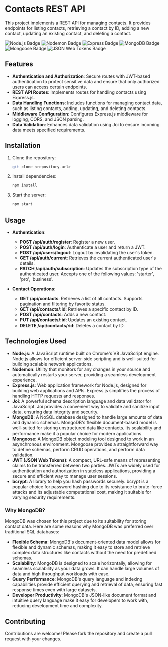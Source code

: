 # Contacts REST API

This project implements a REST API for managing contacts. It provides endpoints for listing contacts, retrieving a contact by ID, adding a new contact, updating an existing contact, and deleting a contact.

![Node.js Badge](https://img.shields.io/badge/Node.js-393?logo=nodedotjs&logoColor=fff&style=flat)
![Nodemon Badge](https://img.shields.io/badge/Nodemon-76D04B?logo=nodemon&logoColor=fff&style=flat)
![Express Badge](https://img.shields.io/badge/Express-000?logo=express&logoColor=fff&style=flat)
![MongoDB Badge](https://img.shields.io/badge/MongoDB-47A248?logo=mongodb&logoColor=fff&style=flat)
![Mongoose Badge](https://img.shields.io/badge/Mongoose-800?logo=mongoose&logoColor=fff&style=flat)
![JSON Web Tokens Badge](https://img.shields.io/badge/JSON%20Web%20Tokens-000?logo=jsonwebtokens&logoColor=fff&style=flat)

## Features

- **Authentication and Authorization**: Secure routes with JWT-based authentication to protect sensitive data and ensure that only authorized users can access certain endpoints.
- **REST API Routes**: Implements routes for handling contacts using Express.js.
- **Data Handling Functions**: Includes functions for managing contact data, such as listing contacts, adding, updating, and deleting contacts.
- **Middleware Configuration**: Configures Express.js middleware for logging, CORS, and JSON parsing.
- **Data Validation**: Enhances data validation using Joi to ensure incoming data meets specified requirements.

## Installation

1. Clone the repository:

   ```bash
   git clone <repository-url>
   ```

2. Install dependencies:

   ```bash
   npm install
   ```

3. Start the server:

   ```bash
   npm start
   ```

## Usage

- **Authentication**:

  - **POST /api/auth/register**: Register a new user.
  - **POST /api/auth/login**: Authenticate a user and return a JWT.
  - **POST /api/users/logout**: Logout by invalidating the user's token.
  - **GET /api/auth/current**: Retrieves the current authenticated user's details.
  - **PATCH /api/auth/subscription**: Updates the subscription type of the authenticated user. Accepts one of the following values: 'starter', 'pro', 'business'.

- **Contact Operations**:
  - **GET /api/contacts**: Retrieves a list of all contacts. Supports pagination and filtering by favorite status.
  - **GET /api/contacts/:id**: Retrieves a specific contact by ID.
  - **POST /api/contacts**: Adds a new contact.
  - **PUT /api/contacts/:id**: Updates an existing contact.
  - **DELETE /api/contacts/:id**: Deletes a contact by ID.

## Technologies Used

- **Node.js**: A JavaScript runtime built on Chrome's V8 JavaScript engine. Node.js allows for efficient server-side scripting and is well-suited for building scalable network applications.
- **Nodemon**: Utility that monitors for any changes in your source and automatically restarts your server, providing a seamless development experience.
- **Express.js**: Web application framework for Node.js, designed for building web applications and APIs. Express.js simplifies the process of handling HTTP requests and responses.
- **Joi**: A powerful schema description language and data validator for JavaScript. Joi provides a convenient way to validate and sanitize input data, ensuring data integrity and security.
- **MongoDB**: A NoSQL database designed to handle large amounts of data and dynamic schemas. MongoDB's flexible document-based model is well-suited for storing unstructured data like contacts. Its scalability and performance make it a popular choice for modern applications.
- **Mongoose**: A MongoDB object modeling tool designed to work in an asynchronous environment. Mongoose provides a straightforward way to define schemas, perform CRUD operations, and perform data validation.
- **JWT (JSON Web Tokens)**: A compact, URL-safe means of representing claims to be transferred between two parties. JWTs are widely used for authentication and authorization in stateless applications, providing a secure and efficient way to manage user sessions.
- **bcrypt**: A library to help you hash passwords securely. bcrypt is a popular choice for password hashing due to its resistance to brute-force attacks and its adjustable computational cost, making it suitable for varying security requirements.

### Why MongoDB?

MongoDB was chosen for this project due to its suitability for storing contact data. Here are some reasons why MongoDB was preferred over traditional SQL databases:

- **Flexible Schema**: MongoDB's document-oriented data model allows for flexible and dynamic schemas, making it easy to store and retrieve complex data structures like contacts without the need for predefined schemas.
- **Scalability**: MongoDB is designed to scale horizontally, allowing for seamless scalability as your data grows. It can handle large volumes of data and high throughput workloads with ease.
- **Query Performance**: MongoDB's query language and indexing capabilities provide efficient querying and retrieval of data, ensuring fast response times even with large datasets.
- **Developer Productivity**: MongoDB's JSON-like document format and intuitive query language make it easy for developers to work with, reducing development time and complexity.

## Contributing

Contributions are welcome! Please fork the repository and create a pull request with your changes.
